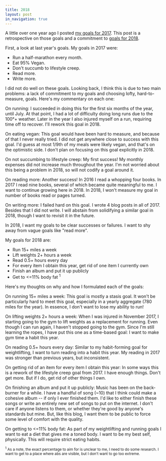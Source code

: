 ```yaml
---
title: 2018
layout: post
in_navigation: true
---
```


A little over one year ago I posted [my goals for 2017](/posts/08/). This post is a retrospective on those goals and a commitment to [goals for 2018](#2018).

First, a look at last year's goals. My goals in 2017 were:

- Run a half-marathon every month.
- Eat 95% Vegan.
- Don't succumb to lifestyle creep.
- Read more.
- Write more.

I did not do well on these goals. Looking back, I think this is due to two main problems: a lack of commitment to my goals and choosing lofty, hard-to-measure, goals. Here's my commentary on each one:

On running: I succeeded in doing this for the first six months of the year, until July. At that point, I had a lot of difficulty doing long runs due to the 100&deg;+ weather. Later in the year I also injured myself on a run, requiring time off to recover. I'll rework this goal in 2018.

On eating vegan: This goal would have been hard to measure, and because of that I never really tried. I did not get anywhere close to success with this goal. I'd guess at most 1/9th of my meals were likely vegan, and that's on the optimistic side. I don't plan on focusing on this goal explicitly in 2018.

On not succumbing to lifestyle creep: My first success! My monthly expenses did not increase much throughout the year. I'm not worried about this being a problem in 2018, so will not codify a goal around it.

On reading more: Another success! In 2016 I read a whopping four books. In 2017 I read nine books, several of which became quite meaningful to me. I want to continue growing here in 2018. In 2018, I won't measure my goal in number of books read or pages turned.

On writing more: I failed hard on this goal. I wrote 4 blog posts in all of 2017. Besides that I did not write. I will abstain from solidifying a similar goal in 2018, though I want to revisit it in the future.

<a name="2018">In 2018</a>, I want my goals to be clear successes or failures. I want to shy away from vague goals like "read more".

My goals for 2018 are:

- Run 15+ miles a week
- Lift weights 2+ hours a week
- Read 0.5+ hours every day
- For every item I obtain this year, get rid of one item I currently own
- Finish an album and put it up publicly
- Get to <=11% body fat <sup>1</sup>

Here's my thoughts on why and how I formulated each of the goals:

On running 15+ miles a week: This goal is mostly a stasis goal. It won't be particularly hard to meet this goal, especially in a yearly aggregate (780 miles for the year). In essence, I don't want to lose my ability to run!

On lifting weights 2+ hours a week: When I was injured in November 2017, I starting going to the gym to lift weights as a replacement for running. Even though I can run again, I haven't stopped going to the gym. Since I'm still learning the ropes, I have put this one as a time-based goal: I want to make gym time a habit this year.

On reading 0.5+ hours every day: Similar to my habit-forming goal for weightlifting, I want to turn reading into a habit this year. My reading in 2017 was stronger than previous years, but inconsistent.

On getting rid of an item for every item I obtain this year: In some ways this is a rework of the lifestyle creep goal from 2017. I have enough things. Don't get more. But if I do, get rid of other things I own.

On finishing an album and put it up publicly: Music has been on the back-burner for a while. I have a handful of song (~10) that I think could make a cohesive album -- if only I ever finished them. I'd like to either finish these songs or write an entirely new set of songs to put on the internet. I don't care if anyone listens to them, or whether they're good by anyone's standards but mine. But, like this blog, I want them to be public to force some level of comfort with the quality.

On getting to <=11% body fat: As part of my weightlifting and running goals I want to eat a diet that gives me a toned body. I want to be my best self, physically. This will require strict eating habits.

<small><sup>1</sup> As a note, the exact percentage to aim for is unclear to me, I need to do some research. I want to get to a place where abs are visible, but I don't want to go too extreme.</small>
